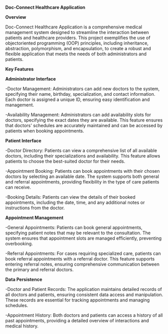 **Doc-Connect Healthcare Application**

**Overview**

Doc-Connect Healthcare Application is a comprehensive medical management system designed to streamline the interaction between patients and healthcare providers. This project exemplifies the use of objectoriented programming (OOP) principles, including inheritance, abstraction, polymorphism, and encapsulation, to create a robust and flexible application that meets the needs of both administrators and patients.

**Key Features**

**Administrator Interface**

-Doctor Management: Administrators can add new doctors to the system, specifying their name, birthday, specialization, and contact information. Each doctor is assigned a unique ID, ensuring easy identification and management.

-Availability Management: Administrators can add availability slots for doctors, specifying the exact dates they are available. This feature ensures that doctors' schedules are accurately maintained and can be accessed by patients when booking appointments.

**Patient Interface**

-Doctor Directory: Patients can view a comprehensive list of all available doctors, including their specializations and availability. This feature allows patients to choose the best-suited doctor for their needs.

-Appointment Booking: Patients can book appointments with their chosen doctors by selecting an available date. The system supports both general and referral appointments, providing flexibility in the type of care patients can receive.

-Booking Details: Patients can view the details of their booked appointments, including the date, time, and any additional notes or instructions from the doctor.

**Appointment Management**

-General Appointments: Patients can book general appointments, specifying patient notes that may be relevant to the consultation. The system ensures that appointment slots are managed efficiently, preventing overbooking.

-Referral Appointments: For cases requiring specialized care, patients can book referral appointments with a referral doctor. This feature supports entering referral notes, ensuring comprehensive communication between the primary and referral doctors.

**Data Persistence**

-Doctor and Patient Records: The application maintains detailed records of all doctors and patients, ensuring consistent data access and manipulation. These records are essential for tracking appointments and managing schedules.

-Appointment History: Both doctors and patients can access a history of all past appointments, providing a detailed overview of interactions and medical history.
